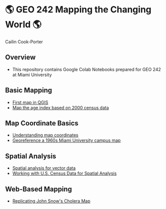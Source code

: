# 🌎 GEO 242 Mapping the Changing World 🌎

Cailin Cook-Porter

## Overview
- This repository contains Google Colab Notebooks prepared for GEO 242 at Miami University

## Basic Mapping

  - [First map in QGIS](https://github.com/cookpoca/gis-project-portfolio-geo242/blob/main/Basic_Mapping/GEO242_Week_2_Assignment.ipynb)
  - [Map the age index based on 2000 census data](https://github.com/cookpoca/gis-project-portfolio-geo242/blob/main/Basic_Mapping/GEO242_Week_5_Assignment.ipynb)

## Map Coordinate Basics

- [Understanding map coordinates](https://github.com/cookpoca/gis-project-portfolio-geo242/blob/main/Map_Coordinate_Basics/GEO242_Week_3_Assignment.ipynb)
- [Georeference a 1960s Miami University campus map](https://github.com/cookpoca/gis-project-portfolio-geo242/blob/main/Map_Coordinate_Basics/GEO242_Week_4_Assignment.ipynb)

## Spatial Analysis

- [Spatial analysis for vector data](https://github.com/cookpoca/gis-project-portfolio-geo242/blob/main/Spatial_Analysis/GEO242_Week_10_Assignment.ipynb)
- [Working with U.S. Census Data for Spatial Analysis](https://github.com/cookpoca/gis-project-portfolio-geo242/blob/main/Spatial_Analysis/GEO242_Week_12_Assignment.ipynb)

## Web-Based Mapping
- [Replicating John Snow's Cholera Map]([https://arcg.is/mefGS](https://miamioh.maps.arcgis.com/apps/instant/sidebar/index.html?appid=23589e563cc24a76a2fd24da3224b6e2))
